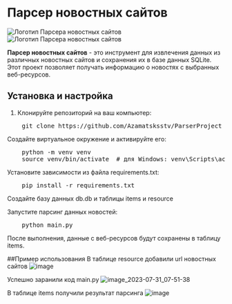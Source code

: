 # Парсер новостных сайтов

![Логотип Парсера новостных сайтов](https://www.nur.kz/nur/img/logo.svg)
![Логотип Парсера новостных сайтов](https://scientificrussia.ru/assets/6bec6da9/logo.svg)

**Парсер новостных сайтов** - это инструмент для извлечения данных из различных новостных сайтов и сохранения их в базе данных SQLite. Этот проект позволяет получать информацию о новостях с выбранных веб-ресурсов.

## Установка и настройка

1. Клонируйте репозиторий на ваш компьютер:
<pre>
    git clone https://github.com/Azamatsksstv/ParserProject
</pre>

Создайте виртуальное окружение и активируйте его:
<pre>
    python -m venv venv
    source venv/bin/activate  # для Windows: venv\Scripts\activate
</pre>


Установите зависимости из файла requirements.txt:
<pre>
    pip install -r requirements.txt
</pre>

Создайте базу данных db.db и таблицы items и resource

Запустите парсинг данных новостей:
<pre>
    python main.py
</pre>

После выполнения, данные с веб-ресурсов будут сохранены в таблицу items.

##Пример использования
В таблице resource добавили url новостных сайтов
![image](https://github.com/Azamatsksstv/ParserProject/assets/90980633/28ee395a-8170-4e17-b344-64b7d36d7de2)

Успешно заранили код main.py
![image_2023-07-31_07-51-38](https://github.com/Azamatsksstv/ParserProject/assets/90980633/0053b382-e27e-4bda-a184-f985d56b068e)

В таблице items получили результат парсинга
![image](https://github.com/Azamatsksstv/ParserProject/assets/90980633/3c466c06-3a3e-45f3-81c8-1d11997fecef)
